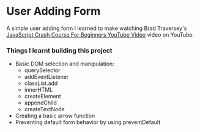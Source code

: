 # User Adding Form
A simple user adding form I learned to make watching Brad Traversey's [JavaScript Crash Course For Beginners YouTube Video](https://www.youtube.com/watch?v=hdI2bqOjy3c&list=PLillGF-RfqbbnEGy3ROiLWk7JMCuSyQtX&index=2&t=4806s) video on YouTube. 

### Things I learnt building this project
- Basic DOM selection and manipulation:
    - querySelector
    - addEventListener
    - classList.add
    - innerHTML
    - createElement
    - appendChild
    - createTextNode
- Creating a basic arrow function
- Preventing default form behavior by using preventDefault
